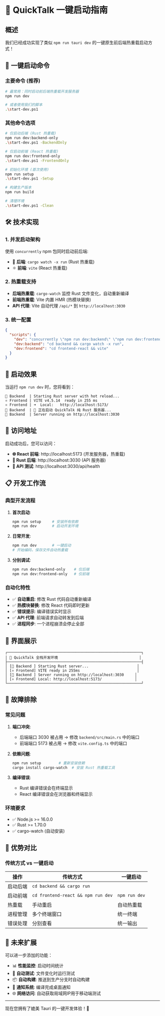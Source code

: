# 🚀 QuickTalk 一键启动指南

## 概述

我们已经成功实现了类似 `npm run tauri dev` 的一键原生前后端热重载启动方式！

## 🎯 一键启动命令

### 主要命令 (推荐)

```bash
# 最常用：同时启动前后端热重载开发服务器
npm run dev

# 或者使用我们的脚本
.\start-dev.ps1
```

### 其他命令选项

```bash
# 仅启动后端 (Rust 热重载)
npm run dev:backend-only
.\start-dev.ps1 -BackendOnly

# 仅启动前端 (React 热重载)  
npm run dev:frontend-only
.\start-dev.ps1 -FrontendOnly

# 初始化环境 (首次使用)
npm run setup
.\start-dev.ps1 -Setup

# 构建生产版本
npm run build

# 清理环境
.\start-dev.ps1 -Clean
```

## 🛠️ 技术实现

### 1. 并发启动架构
使用 `concurrently` npm 包同时启动前后端:
- 🦀 **后端**: `cargo watch -x run` (Rust 热重载)  
- ⚛️ **前端**: `vite` (React 热重载)

### 2. 热重载支持
- **后端热重载**: `cargo-watch` 监控 Rust 文件变化，自动重新编译
- **前端热重载**: Vite 内置 HMR (热模块替换)
- **API 代理**: Vite 自动代理 `/api/*` 到 `http://localhost:3030`

### 3. 统一配置
```json
{
  "scripts": {
    "dev": "concurrently \"npm run dev:backend\" \"npm run dev:frontend\" --names \"🦀 Backend,⚛️ Frontend\" --prefix-colors \"yellow,cyan\" --kill-others-on-fail",
    "dev:backend": "cd backend && cargo watch -x run",
    "dev:frontend": "cd frontend-react && vite"
  }
}
```

## 🌟 启动效果

当运行 `npm run dev` 时，您将看到：

```
🦀 Backend  | Starting Rust server with hot reload...
⚛️ Frontend | VITE v4.5.14  ready in 255 ms
⚛️ Frontend | ➜  Local:   http://localhost:5173/
🦀 Backend  | 🦀 正在启动 QuickTalk 纯 Rust 服务器...
🦀 Backend  | Server running on http://localhost:3030
```

## 🔗 访问地址

启动成功后，您可以访问：

- **🌐 React 前端**: http://localhost:5173 (开发服务器，热重载)
- **🔧 Rust 后端**: http://localhost:3030 (API 服务器)
- **📡 API 测试**: http://localhost:3030/api/health

## 📋 开发工作流

### 典型开发流程

1. **首次启动**:
   ```bash
   npm run setup     # 安装所有依赖
   npm run dev       # 启动开发环境
   ```

2. **日常开发**:
   ```bash
   npm run dev       # 一键启动
   # 开始编码，保存文件自动热重载
   ```

3. **分别调试**:
   ```bash
   npm run dev:backend-only    # 仅后端
   npm run dev:frontend-only   # 仅前端
   ```

### 自动化特性

- ✅ **自动重启**: 修改 Rust 代码自动重新编译
- ✅ **热模块替换**: 修改 React 代码即时更新
- ✅ **错误提示**: 编译错误实时显示
- ✅ **API 代理**: 前端请求自动转发到后端
- ✅ **进程同步**: 一个进程崩溃会停止全部

## 🎨 界面展示

```
┌─────────────────────────────────────────────────────────────┐
│ 🚀 QuickTalk 全栈开发环境                                     │
├─────────────────────────────────────────────────────────────┤
│ [🦀 Backend ] Starting Rust server...                      │
│ [⚛️ Frontend] VITE ready in 255ms                          │
│ [🦀 Backend ] Server running on http://localhost:3030     │
│ [⚛️ Frontend] Local: http://localhost:5173/               │
└─────────────────────────────────────────────────────────────┘
```

## 🔧 故障排除

### 常见问题

1. **端口冲突**:
   - 后端端口 3030 被占用 → 修改 `backend/src/main.rs` 中的端口
   - 前端端口 5173 被占用 → 修改 `vite.config.ts` 中的端口

2. **依赖问题**:
   ```bash
   npm run setup        # 重新安装依赖
   cargo install cargo-watch  # 安装 Rust 热重载工具
   ```

3. **编译错误**:
   - Rust 编译错误会在终端显示
   - React 编译错误会在浏览器和终端显示

### 环境要求

- ✅ Node.js >= 16.0.0
- ✅ Rust >= 1.70.0
- ✅ cargo-watch (自动安装)

## 🎉 优势对比

### 传统方式 vs 一键启动

| 操作 | 传统方式 | 一键启动 |
|------|----------|----------|
| 启动后端 | `cd backend && cargo run` | |
| 启动前端 | `cd frontend-react && npm run dev` | `npm run dev` |
| 热重载 | 手动重启 | 自动热重载 |
| 进程管理 | 多个终端窗口 | 统一终端 |
| 错误处理 | 分别查看 | 统一输出 |

## 🚀 未来扩展

可以进一步添加的功能：

- 📊 **性能监控**: 启动时间统计
- 🧪 **自动测试**: 文件变化时运行测试
- 📦 **自动构建**: 推送到生产分支时自动构建
- 🔔 **通知系统**: 编译完成桌面通知
- 🌐 **网络访问**: 自动获取局域网IP用于移动端测试

---

现在您拥有了媲美 Tauri 的一键开发体验！🎯